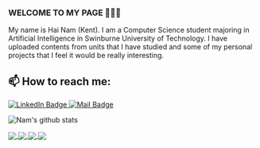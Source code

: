 ### WELCOME TO MY PAGE 👋👋👋
My name is Hai Nam (Kent). I am a Computer Science student majoring in Artificial Intelligence in Swinburne University of Technology.
I have uploaded contents from units that I have studied and some of my personal projects that I feel it would be really interesting.
<br>
## 📫 How to reach me:

<div id="badges">
  <a href="https://www.linkedin.com/in/hai-nam-ngo-b71978231/">
    <img src="https://img.shields.io/badge/LinkedIn-blue?style=for-the-badge&logo=linkedin&logoColor=white" alt="LinkedIn Badge"/>
  </a>
  <a href="mailto:ngohainnam@gmail.com">
    <img src="https://img.shields.io/badge/Mail-red?style=for-the-badge&logo=gmail&logoColor=white" alt="Mail Badge"/>
  </a>
</div>
  
![Nam's github stats](https://github-readme-stats-git-masterrstaa-rickstaa.vercel.app/api?username=ngohainnam&show_icons=true&theme=tokyonight&hide=contribs,prs,issues)

<a href="https://github.com/ngohainnam/Diploma-of-IT">
  <!-- Change the `github-readme-stats.anuraghazra1.vercel.app` to `github-readme-stats.vercel.app`  -->
  <img align="center" src="https://github-readme-stats.anuraghazra1.vercel.app/api/pin/?username=ngohainnam&repo=Diploma-of-IT&theme=radical" />
</a>    
<a href="https://github.com/ngohainnam/Bachelor-of-Computer-Science">
  <!-- Change the `github-readme-stats.anuraghazra1.vercel.app` to `github-readme-stats.vercel.app`  -->
  <img align="center" src="https://github-readme-stats.anuraghazra1.vercel.app/api/pin/?username=ngohainnam&repo=Bachelor-of-Computer-Science&theme=merko" />
</a>

<!-- Upload other box for school units-->
<a href="https://github.com/ngohainnam/COS10007-Developing-Technical-Software">
  <!-- Change the `github-readme-stats.anuraghazra1.vercel.app` to `github-readme-stats.vercel.app`  -->
  <img align="center" src="https://github-readme-stats.anuraghazra1.vercel.app/api/pin/?username=ngohainnam&repo=COS10007-Developing-Technical-Software&theme=gruvbox" />
</a>    
<a href="https://github.com/ngohainnam/COS10024-Web-Development">
  <!-- Change the `github-readme-stats.anuraghazra1.vercel.app` to `github-readme-stats.vercel.app`  -->
  <img align="center" src="https://github-readme-stats.anuraghazra1.vercel.app/api/pin/?username=ngohainnam&repo=COS10024-Web-Development&theme=dark" />
</a>

